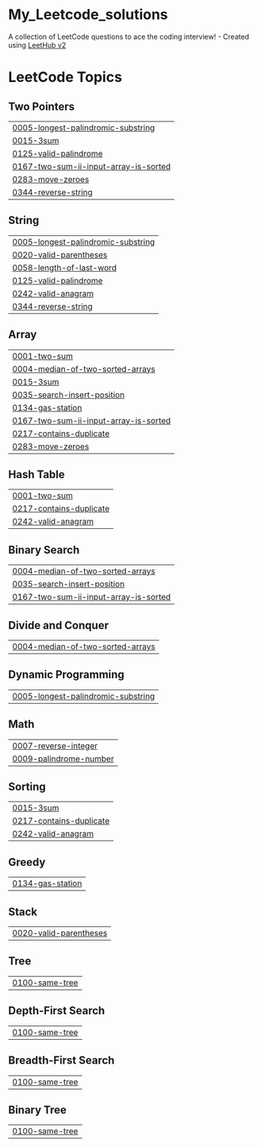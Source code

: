 # My_Leetcode_solutions
A collection of LeetCode questions to ace the coding interview! - Created using [LeetHub v2](https://github.com/arunbhardwaj/LeetHub-2.0)

<!---LeetCode Topics Start-->
# LeetCode Topics
## Two Pointers
|  |
| ------- |
| [0005-longest-palindromic-substring](https://github.com/NithinJoelJ/My_Leetcode_solutions/tree/master/0005-longest-palindromic-substring) |
| [0015-3sum](https://github.com/NithinJoelJ/My_Leetcode_solutions/tree/master/0015-3sum) |
| [0125-valid-palindrome](https://github.com/NithinJoelJ/My_Leetcode_solutions/tree/master/0125-valid-palindrome) |
| [0167-two-sum-ii-input-array-is-sorted](https://github.com/NithinJoelJ/My_Leetcode_solutions/tree/master/0167-two-sum-ii-input-array-is-sorted) |
| [0283-move-zeroes](https://github.com/NithinJoelJ/My_Leetcode_solutions/tree/master/0283-move-zeroes) |
| [0344-reverse-string](https://github.com/NithinJoelJ/My_Leetcode_solutions/tree/master/0344-reverse-string) |
## String
|  |
| ------- |
| [0005-longest-palindromic-substring](https://github.com/NithinJoelJ/My_Leetcode_solutions/tree/master/0005-longest-palindromic-substring) |
| [0020-valid-parentheses](https://github.com/NithinJoelJ/My_Leetcode_solutions/tree/master/0020-valid-parentheses) |
| [0058-length-of-last-word](https://github.com/NithinJoelJ/My_Leetcode_solutions/tree/master/0058-length-of-last-word) |
| [0125-valid-palindrome](https://github.com/NithinJoelJ/My_Leetcode_solutions/tree/master/0125-valid-palindrome) |
| [0242-valid-anagram](https://github.com/NithinJoelJ/My_Leetcode_solutions/tree/master/0242-valid-anagram) |
| [0344-reverse-string](https://github.com/NithinJoelJ/My_Leetcode_solutions/tree/master/0344-reverse-string) |
## Array
|  |
| ------- |
| [0001-two-sum](https://github.com/NithinJoelJ/My_Leetcode_solutions/tree/master/0001-two-sum) |
| [0004-median-of-two-sorted-arrays](https://github.com/NithinJoelJ/My_Leetcode_solutions/tree/master/0004-median-of-two-sorted-arrays) |
| [0015-3sum](https://github.com/NithinJoelJ/My_Leetcode_solutions/tree/master/0015-3sum) |
| [0035-search-insert-position](https://github.com/NithinJoelJ/My_Leetcode_solutions/tree/master/0035-search-insert-position) |
| [0134-gas-station](https://github.com/NithinJoelJ/My_Leetcode_solutions/tree/master/0134-gas-station) |
| [0167-two-sum-ii-input-array-is-sorted](https://github.com/NithinJoelJ/My_Leetcode_solutions/tree/master/0167-two-sum-ii-input-array-is-sorted) |
| [0217-contains-duplicate](https://github.com/NithinJoelJ/My_Leetcode_solutions/tree/master/0217-contains-duplicate) |
| [0283-move-zeroes](https://github.com/NithinJoelJ/My_Leetcode_solutions/tree/master/0283-move-zeroes) |
## Hash Table
|  |
| ------- |
| [0001-two-sum](https://github.com/NithinJoelJ/My_Leetcode_solutions/tree/master/0001-two-sum) |
| [0217-contains-duplicate](https://github.com/NithinJoelJ/My_Leetcode_solutions/tree/master/0217-contains-duplicate) |
| [0242-valid-anagram](https://github.com/NithinJoelJ/My_Leetcode_solutions/tree/master/0242-valid-anagram) |
## Binary Search
|  |
| ------- |
| [0004-median-of-two-sorted-arrays](https://github.com/NithinJoelJ/My_Leetcode_solutions/tree/master/0004-median-of-two-sorted-arrays) |
| [0035-search-insert-position](https://github.com/NithinJoelJ/My_Leetcode_solutions/tree/master/0035-search-insert-position) |
| [0167-two-sum-ii-input-array-is-sorted](https://github.com/NithinJoelJ/My_Leetcode_solutions/tree/master/0167-two-sum-ii-input-array-is-sorted) |
## Divide and Conquer
|  |
| ------- |
| [0004-median-of-two-sorted-arrays](https://github.com/NithinJoelJ/My_Leetcode_solutions/tree/master/0004-median-of-two-sorted-arrays) |
## Dynamic Programming
|  |
| ------- |
| [0005-longest-palindromic-substring](https://github.com/NithinJoelJ/My_Leetcode_solutions/tree/master/0005-longest-palindromic-substring) |
## Math
|  |
| ------- |
| [0007-reverse-integer](https://github.com/NithinJoelJ/My_Leetcode_solutions/tree/master/0007-reverse-integer) |
| [0009-palindrome-number](https://github.com/NithinJoelJ/My_Leetcode_solutions/tree/master/0009-palindrome-number) |
## Sorting
|  |
| ------- |
| [0015-3sum](https://github.com/NithinJoelJ/My_Leetcode_solutions/tree/master/0015-3sum) |
| [0217-contains-duplicate](https://github.com/NithinJoelJ/My_Leetcode_solutions/tree/master/0217-contains-duplicate) |
| [0242-valid-anagram](https://github.com/NithinJoelJ/My_Leetcode_solutions/tree/master/0242-valid-anagram) |
## Greedy
|  |
| ------- |
| [0134-gas-station](https://github.com/NithinJoelJ/My_Leetcode_solutions/tree/master/0134-gas-station) |
## Stack
|  |
| ------- |
| [0020-valid-parentheses](https://github.com/NithinJoelJ/My_Leetcode_solutions/tree/master/0020-valid-parentheses) |
## Tree
|  |
| ------- |
| [0100-same-tree](https://github.com/NithinJoelJ/My_Leetcode_solutions/tree/master/0100-same-tree) |
## Depth-First Search
|  |
| ------- |
| [0100-same-tree](https://github.com/NithinJoelJ/My_Leetcode_solutions/tree/master/0100-same-tree) |
## Breadth-First Search
|  |
| ------- |
| [0100-same-tree](https://github.com/NithinJoelJ/My_Leetcode_solutions/tree/master/0100-same-tree) |
## Binary Tree
|  |
| ------- |
| [0100-same-tree](https://github.com/NithinJoelJ/My_Leetcode_solutions/tree/master/0100-same-tree) |
<!---LeetCode Topics End-->